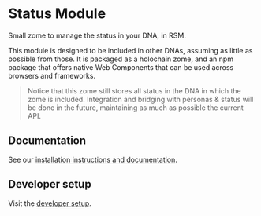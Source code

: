 # Status Module

Small zome to manage the status in your DNA, in RSM.

This module is designed to be included in other DNAs, assuming as little as possible from those. It is packaged as a holochain zome, and an npm package that offers native Web Components that can be used across browsers and frameworks.

> Notice that this zome still stores all status in the DNA in which the zome is included. Integration and bridging with personas & status will be done in the future, maintaining as much as possible the current API.

## Documentation

See our [installation instructions and documentation](https://holochain-open-dev.github.io/status).

## Developer setup

Visit the [developer setup](/dev-setup.md).
